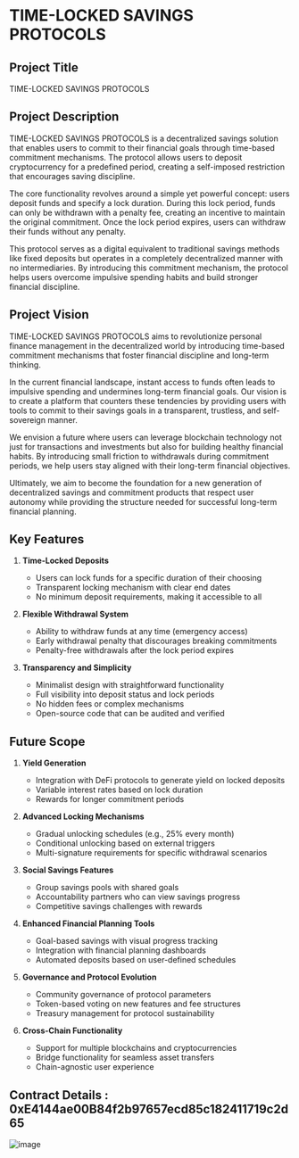 # TIME-LOCKED SAVINGS PROTOCOLS

## Project Title
TIME-LOCKED SAVINGS PROTOCOLS

## Project Description
TIME-LOCKED SAVINGS PROTOCOLS is a decentralized savings solution that enables users to commit to their financial goals through time-based commitment mechanisms. The protocol allows users to deposit cryptocurrency for a predefined period, creating a self-imposed restriction that encourages saving discipline.

The core functionality revolves around a simple yet powerful concept: users deposit funds and specify a lock duration. During this lock period, funds can only be withdrawn with a penalty fee, creating an incentive to maintain the original commitment. Once the lock period expires, users can withdraw their funds without any penalty.

This protocol serves as a digital equivalent to traditional savings methods like fixed deposits but operates in a completely decentralized manner with no intermediaries. By introducing this commitment mechanism, the protocol helps users overcome impulsive spending habits and build stronger financial discipline.

## Project Vision
TIME-LOCKED SAVINGS PROTOCOLS aims to revolutionize personal finance management in the decentralized world by introducing time-based commitment mechanisms that foster financial discipline and long-term thinking.

In the current financial landscape, instant access to funds often leads to impulsive spending and undermines long-term financial goals. Our vision is to create a platform that counters these tendencies by providing users with tools to commit to their savings goals in a transparent, trustless, and self-sovereign manner.

We envision a future where users can leverage blockchain technology not just for transactions and investments but also for building healthy financial habits. By introducing small friction to withdrawals during commitment periods, we help users stay aligned with their long-term financial objectives.

Ultimately, we aim to become the foundation for a new generation of decentralized savings and commitment products that respect user autonomy while providing the structure needed for successful long-term financial planning.

## Key Features

1. **Time-Locked Deposits**
   - Users can lock funds for a specific duration of their choosing
   - Transparent locking mechanism with clear end dates
   - No minimum deposit requirements, making it accessible to all

2. **Flexible Withdrawal System**
   - Ability to withdraw funds at any time (emergency access)
   - Early withdrawal penalty that discourages breaking commitments
   - Penalty-free withdrawals after the lock period expires

3. **Transparency and Simplicity**
   - Minimalist design with straightforward functionality
   - Full visibility into deposit status and lock periods
   - No hidden fees or complex mechanisms
   - Open-source code that can be audited and verified

## Future Scope

1. **Yield Generation**
   - Integration with DeFi protocols to generate yield on locked deposits
   - Variable interest rates based on lock duration
   - Rewards for longer commitment periods

2. **Advanced Locking Mechanisms**
   - Gradual unlocking schedules (e.g., 25% every month)
   - Conditional unlocking based on external triggers
   - Multi-signature requirements for specific withdrawal scenarios

3. **Social Savings Features**
   - Group savings pools with shared goals
   - Accountability partners who can view savings progress
   - Competitive savings challenges with rewards

4. **Enhanced Financial Planning Tools**
   - Goal-based savings with visual progress tracking
   - Integration with financial planning dashboards
   - Automated deposits based on user-defined schedules

5. **Governance and Protocol Evolution**
   - Community governance of protocol parameters
   - Token-based voting on new features and fee structures
   - Treasury management for protocol sustainability

6. **Cross-Chain Functionality**
   - Support for multiple blockchains and cryptocurrencies
   - Bridge functionality for seamless asset transfers
   - Chain-agnostic user experience

## Contract Details : 0xE4144ae00B84f2b97657ecd85c182411719c2d65
![image](https://github.com/user-attachments/assets/4864df9a-1d44-4fd9-bf13-c7136a6ffa49)
